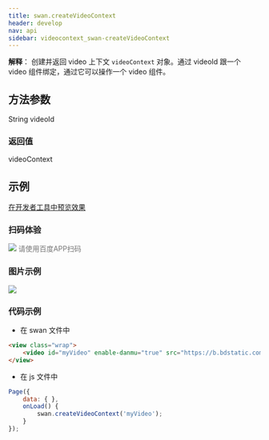```yaml
---
title: swan.createVideoContext
header: develop
nav: api
sidebar: videocontext_swan-createVideoContext
---
```

 

**解释**： 创建并返回 video 上下文 `videoContext` 对象。通过 videoId 跟一个 video 组件绑定，通过它可以操作一个 video 组件。

 

## 方法参数 

String videoId

### 返回值 

videoContext

## 示例

<a href="swanide://fragment/45b489b0165f458d5c0de30719645bdd1573525569310" title="在开发者工具中预览效果" target="_self">在开发者工具中预览效果</a>

### 扫码体验

<div class='scan-code-container'>
    <img src="https://b.bdstatic.com/miniapp/assets/images/doc_demo/video.png" class="demo-qrcode-image" />
    <font color=#777 12px>请使用百度APP扫码</font>
</div>

### 图片示例 
 

<div class="m-doc-custom-examples">
    <div class="m-doc-custom-examples-correct">
        <img src="https://b.bdstatic.com/miniapp/images/createVideoContext.gif">
    </div>
    <div class="m-doc-custom-examples-correct">
        <img src=" ">
    </div>
    <div class="m-doc-custom-examples-correct">
        <img src=" ">
    </div>     
</div>

### 代码示例 


* 在 swan 文件中

```html
<view class="wrap">
    <video id="myVideo" enable-danmu="true" src="https://b.bdstatic.com/swan-temp/940fe716b0eaad38f47b209d61657490.mp4"></video>
</view>
```

* 在 js 文件中

```js
Page({
    data: { },
    onLoad() {
        swan.createVideoContext('myVideo');  
    }
});
```

